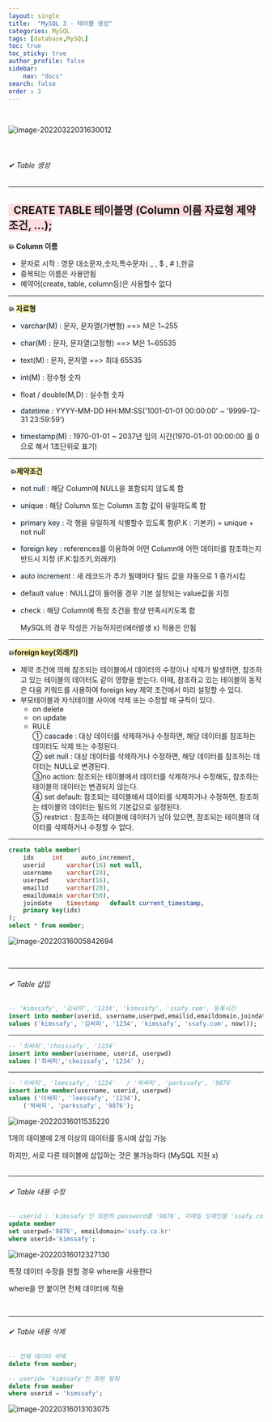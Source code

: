 ```yaml
---
layout: single
title:  "MySQL 3 - 테이블 생성"
categories: MySQL
tags: [database,MySQL]
toc: true
toc_sticky: true
author_profile: false
sidebar:
    nav: "docs"
search: false
order : 3
---
```


<br>

![image-20220322031630012](../../../images/db/image-20220322031630012.png)


<br>

###### ✔ Table 생성

--------------

## <span style="background-color:#ffdce0">  CREATE TABLE 테이블명 (Column 이름   자료형   제약조건,  ...);</span>

**💥 Column 이름**

- 문자로 시작 : 영문 대소문자,숫자,특수문자( _ , $ , # ),한글
- 중복되는 이름은 사용안됨
- 예약어(create, table, column등)은 사용할수 없다

-------------------------------

**💥 <span style ="background-color:#fff5b1">자료형</span>**

- <span style ="background-color:#f1f8ff">varchar(M)</span> :  문자, 문자열(가변형) ==> M은 1~255

- <span style ="background-color:#f1f8ff">char(M)</span>   :  문자, 문자열(고정형) ==> M은 1~65535
- text(M)   :  문자, 문자열        ==> 최대 65535 
- <span style ="background-color:#f1f8ff">int(M)</span>    :  정수형 숫자
- float / double(M,D) : 실수형 숫자
- <span style ="background-color:#f1f8ff">datetime</span> :    YYYY-MM-DD HH:MM:SS('1001-01-01 00:00:00' ~ '9999-12-31 23:59:59')
- <span style ="background-color:#f1f8ff">timestamp(M)</span> : 1970-01-01 ~ 2037년 임의 시간(1970-01-01 00:00:00 를 0으로 해서 1초단위로 표기)

-------------------------

 **💥<span style ="background-color:#fff5b1">제약조건</span>**

- <span style ="background-color:#f1f8ff">not null </span>:  해당 Column에 NULL을 포함되지 않도록 함 

- <span style ="background-color:#f1f8ff">unique</span> :  해당 Column 또는 Column 조합 값이 유일하도록 함

- <span style ="background-color:#f1f8ff">primary key</span> : 각 행을 유일하게 식별할수 있도록 함(P.K : 기본키) = unique + not null

- <span style ="background-color:#f1f8ff">foreign key</span> : references를 이용하여 어떤 Column에 어떤 데이터를 참조하는지 반드시 지정 (F.K:참조키,외래키)

- <span style ="background-color:#f1f8ff">auto increment</span> : 새 레코드가 추가 될때마다 필드 값을 자동으로 1 증가시킴

- default value : NULL값이 들어올 경우 기본 설정되는 value값을 지정

- check : 해당 Column에 특정 조건을 항상 만족시키도록 함

  MySQL의 경우 작성은 가능하지만(에러발생 x) 적용은 안됨

--------------------------------------------------------

**💥<span style ="background-color:#fff5b1">foreign key(외래키)</span>**

- 제약 조건에 의해 참조되는 테이블에서 데이터의 수정이나 삭제가 발생하면, 참조하고 있는 테이블의 데이터도 같이 영향을 받는다.
  이때, 참조하고 있는 테이블의 동작은 다음 키워드를 사용하여 foreign key 제약 조건에서 미리 설정할 수 있다.
- 부모테이블과 자식테이블 사이에 삭제 또는 수정할 때 규칙이 있다.
  - on delete
  - on update
  - RULE
    <BR>①<span style ="background-color:#f1f8ff"> cascade</span> : 대상 데이터를 삭제하거나 수정하면, 해당 데이터를 참조하는 데이터도 삭제 또는 수정된다.
    <BR>② <span style ="background-color:#f1f8ff">set null</span> : 대상 데이터를 삭제하거나 수정하면, 해당 데이터를 참조하는 데이터는 NULL로 변경된다.
    <BR>③no action: 참조되는 테이블에서 데이터를 삭제하거나 수정해도, 참조하는 테이블의 데이터는 변경되지 않는다.
    <BR>④ set default: 참조되는 테이블에서 데이터를 삭제하거나 수정하면, 참조하는 테이블의 데이터는 필드의 기본값으로 설정된다.
    <BR>⑤ restrict :  참조하는 테이블에 데이터가 남아 있으면, 참조되는 테이블의 데이터를 삭제하거나 수정할 수 없다.

----------------------------

``` sql
create table member(
	idx		int		auto_increment,
	userid		varchar(16)	not null,
	username	varchar(20),
	userpwd		varchar(16),
	emailid		varchar(20),
	emaildomain	varchar(50),
	joindate	timestamp	default	current_timestamp,
	primary key(idx)
);
select * from member;
```

![image-20220316005842694](../../images/db/2022-03-17-db-table/image-20220316005842694.png)

<br>

------------

###### ✔  Table 삽입

``` sql
-- 'kimssafy', '김싸피', '1234', 'kimssafy', 'ssafy.com', 등록시간 
insert into member(userid, username,userpwd,emailid,emaildomain,joindate)
values ('kimssafy', '김싸피', '1234', 'kimssafy', 'ssafy.com', now());
```

-------------------------

``` sql
-- '최싸피','choissafy', '1234'
insert into member(username, userid, userpwd)
values ('최싸피','choissafy', '1234' );
```

--------------------

``` sql
-- '이싸피', 'leessafy', '1234'   / '박싸피', 'parkssafy', '9876' 
insert into member(username, userid, userpwd)
values ('이싸피', 'leessafy', '1234'),
	('박싸피', 'parkssafy', '9876');
```

![image-20220316011535220](../../images/db/2022-03-17-db-table/image-20220316011535220.png)

1개의 테이블에 2개 이상의 데이터를 동시에 삽입 가능

하지만, 서로 다른 테이블에 삽입하는 것은 불가능하다 (MySQL 지원 x)<br><br>

--------------

###### ✔  Table 내용 수정

```sql
-- userid : 'kimssafy'인 회원의 password를 '9876', 이메일 도메인을 'ssafy.co.kr'으로 변경
update member
set userpwd='9876', emaildomain='ssafy.co.kr'
where userid='kimssafy';
```

![image-20220316012327130](../../images/db/2022-03-17-db-table/image-20220316012327130.png)

특정 데이터 수정을 원할 경우 where을 사용한다

where을 안 붙이면 전체 데이터에 적용

<br>

------------------

###### ✔  Table 내용 삭제

``` sql
-- 전체 데이터 삭제
delete from member;
```

``` sql
-- userid= 'kimssafy'인 회원 탈퇴
delete from member
where userid = 'kimssafy';
```

![image-20220316013103075](../../images/db/2022-03-17-db-table/image-20220316013103075.png)